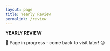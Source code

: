 ```yaml
---
layout: page
title: Yearly Review
permalink: /review
---
```


<b>YEARLY REVIEW</b>

🚧 Page in progress - come back to visit later! 😉

<style>
  .wrapper {
    max-width: 58em;
  }
</style>